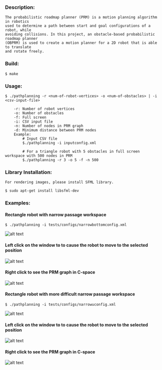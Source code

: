 ### Description:
	The probabilistic roadmap planner (PRM) is a motion planning algorithm in robotics
	used to determine a path between start and goal configurations of a robot, while
	avoiding collisions. In this project, an obstacle-based probabilistic roadmap planner
	(OBPRM) is used to create a motion planner for a 2D robot that is able to translate
	and rotate freely.

### Build:
	
	$ make

### Usage:
	$ ./pathplanning -r <num-of-robot-vertices> -o <num-of-obstacles> | -i <csv-input-file>

		-r: Number of robot vertices
		-o: Number of obstacles
		-f: Full screen
		-i: CSV input file
		-n: Number of nodes in PRM graph
		-d: Minimum distance between PRM nodes
		Example:
			# Input CSV file
			$./pathplanning -i inputconfig.xml

			# For a triangle robot with 5 obstacles in full screen workspace with 500 nodes in PRM
			$./pathplanning -r 3 -o 5 -f -n 500

	
### Library Installation:

	For rendering images, please install SFML library.

	$ sudo apt-get install libsfml-dev

### Examples: 

#### Rectangle robot with narrow passage workspace
	$ ./pathplanning -i tests/configs/narrowbottomconfig.xml

![alt text](https://github.com/bilalnurhusien/RoboticsMotionPlanner/blob/master/images/NarrowPassage.jpg)

#### Left click on the window to to cause the robot to move to the selected position
![alt text](https://github.com/bilalnurhusien/RoboticsMotionPlanner/blob/master/images/NarrowPassagePath.jpg)

#### Right click to see the PRM graph in C-space

![alt text](https://github.com/bilalnurhusien/RoboticsMotionPlanner/blob/master/images/NarrowPassageCSpace.jpg)

#### Rectangle robot with more difficult narrow passage workspace
	$ ./pathplanning -i tests/configs/narrowuconfig.xml

![alt text](https://github.com/bilalnurhusien/RoboticsMotionPlanner/blob/master/images/NarrowUPassage.jpg)

#### Left click on the window to to cause the robot to move to the selected position
![alt text](https://github.com/bilalnurhusien/RoboticsMotionPlanner/blob/master/images/NarrowUPassagePath.jpg)

#### Right click to see the PRM graph in C-space

![alt text](https://github.com/bilalnurhusien/RoboticsMotionPlanner/blob/master/images/NarrowUPassageCSpace.jpg)


